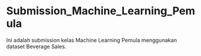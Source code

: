 # Submission_Machine_Learning_Pemula
Ini adalah submission kelas Machine Learning Pemula menggunakan dataset Beverage Sales.
